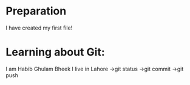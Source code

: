 # Preparation
I have created my first file!
# Learning about Git:
I am Habib Ghulam Bheek
I live in Lahore
->git status
->git commit
->git push

